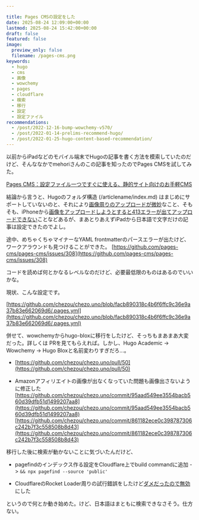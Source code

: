 ```yaml
---

title: Pages CMSの設定をした
date: 2025-08-24 12:09:00+00:00
lastmod: 2025-08-24 15:42:00+00:00
draft: false
featured: false
image:
  preview_only: false
  filename: /pages-cms.png
keywords:
  - hugo
  - cms
  - 画像
  - wowchemy
  - pages
  - cloudflare
  - 検索
  - 移行
  - 設定
  - 設定ファイル
recommendations:
  - /post/2022-12-16-bump-wowchemy-v570/
  - /post/2022-01-14-prelims-recommend-hugo/
  - /post/2022-01-25-hugo-content-based-recommendation/
---
```


以前からiPadなどのモバイル端末でHugoの記事を書く方法を模索していたのだけど、そんななかでmehoriさんのこの記事を知ったのでPages CMSを試してみた。

[Pages CMS：設定ファイル一つですぐに使える、静的サイト向けのお手軽CMS](https://mehori.com/blog/2025/pages-cms/)

結論から言うと、Hugoのフォルダ構造 (/articlename/index.md) はまじめにサポートしていないのと、それにより[画像周りのアップロードが微妙](https://github.com/pages-cms/pages-cms/issues/129)なこと、そもそも、iPhoneから[画像をアップロードしようとすると413エラーが出てアップロードできない](https://github.com/pages-cms/pages-cms/issues/284)ことなどあるが、まあとりあえずiPadから日本語で文字だけの記事は設定できたのでよし。

途中、めちゃくちゃマイナーなYAML frontmatterのパースエラーが出たけど、ワークアラウンドも見つけることができた。 [https://github.com/pages-cms/pages-cms/issues/308](https://github.com/pages-cms/pages-cms/issues/308)

コードを読めば何とかなるレベルなのだけど、必要最低限のものはあるのでいいかな。

現状、こんな設定です。

[https://github.com/chezou/chezo.uno/blob/facb890318c4b6f6ffc9c36e9a37b83e662069d6/.pages.yml](https://github.com/chezou/chezo.uno/blob/facb890318c4b6f6ffc9c36e9a37b83e662069d6/.pages.yml)

併せて、wowchemyからhugo-bloxに移行をしたけど、そっちもまあまあ大変だった。詳しくは PRを見てもらえれば。しかし、Hugo Academic -> Wowchemy -> Hugo Bloxと名前変わりすぎだろ...。

*   [https://github.com/chezou/chezo.uno/pull/50](https://github.com/chezou/chezo.uno/pull/50)
    
*   Amazonアフィリエイトの画像が出なくなっていた問題も画像出さないように修正した [https://github.com/chezou/chezo.uno/commit/95aad549ee3554bacb560d39dfb51d1499207aa8](https://github.com/chezou/chezo.uno/commit/95aad549ee3554bacb560d39dfb51d1499207aa8) [https://github.com/chezou/chezo.uno/commit/861182ece0c398787306c242b7f3c558508b8d43](https://github.com/chezou/chezo.uno/commit/861182ece0c398787306c242b7f3c558508b8d43)
    

移行した後に検索が動かないことに気づいたんだけど、

*   pagefindのインデックス作る設定をCloudflare上でbuild commandに追加 -> `&& npx pagefind --source 'public'`
    
*   CloudflareのRocket Loader周りの試行錯誤をしたけど[ダメだったので無効](https://github.com/chezou/chezo.uno/pull/52#issuecomment-3218275752)にした
    

というので何とか動き始めた。けど、日本語はまともに検索できなさそう。仕方ない。
